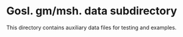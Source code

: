 # Gosl. gm/msh. data subdirectory

This directory contains auxiliary data files for testing and examples.
